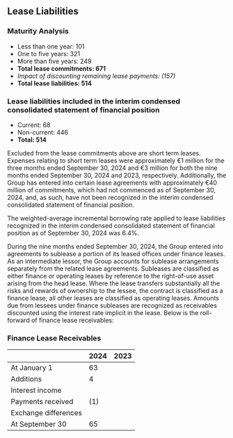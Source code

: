 ## Lease Liabilities
### Maturity Analysis
- Less than one year: 101
- One to five years: 321
- More than five years: 249
- **Total lease commitments: 671**
- _Impact of discounting remaining lease payments: (157)_
- **Total lease liabilities: 514**

### Lease liabilities included in the interim condensed consolidated statement of financial position
- Current: 68
- Non-current: 446
- **Total: 514**

Excluded from the lease commitments above are short term leases. Expenses relating to short term leases were approximately €1 million for the three months ended September 30, 2024 and €3 million for both the nine months ended September 30, 2024 and 2023, respectively. Additionally, the Group has entered into certain lease agreements with approximately €40 million of commitments, which had not commenced as of September 30, 2024, and, as such, have not been recognized in the interim condensed consolidated statement of financial position.

The weighted-average incremental borrowing rate applied to lease liabilities recognized in the interim condensed consolidated statement of financial position as of September 30, 2024 was 6.4%.

During the nine months ended September 30, 2024, the Group entered into agreements to sublease a portion of its leased offices under finance leases. As an intermediate lessor, the Group accounts for sublease arrangements separately from the related lease agreements. Subleases are classified as either finance or operating leases by reference to the right-of-use asset arising from the head lease. Where the lease transfers substantially all the risks and rewards of ownership to the lessee, the contract is classified as a finance lease; all other leases are classified as operating leases. Amounts due from lessees under finance subleases are recognized as receivables discounted using the interest rate implicit in the lease. Below is the roll-forward of finance lease receivables:

### Finance Lease Receivables

|                | 2024 | 2023 |
|----------------|------|------|
| At January 1   | 63   |      |
| Additions      | 4    |      |
| Interest income|      |      |
| Payments received  | (1)  |      |
| Exchange differences |      |      |
| At September 30| 65   |      |